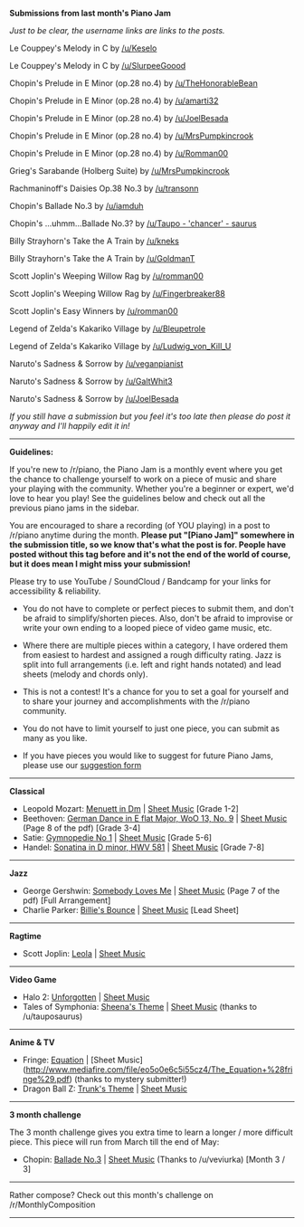 **Submissions from last month's Piano Jam**

*Just to be clear, the username links are links to the posts.*

Le Couppey's Melody in C by [/u/Keselo](https://redd.it/8dw9y5)

Le Couppey's Melody in C by [/u/SlurpeeGoood](https://redd.it/8fuj9q)

Chopin's Prelude in E Minor (op.28 no.4) by [/u/TheHonorableBean](https://redd.it/8dstud)

Chopin's Prelude in E Minor (op.28 no.4) by [/u/amarti32](https://redd.it/8eptyo)

Chopin's Prelude in E Minor (op.28 no.4) by [/u/JoelBesada](https://redd.it/8g0ltq)

Chopin's Prelude in E Minor (op.28 no.4) by [/u/MrsPumpkincrook](https://redd.it/8feobs)

Chopin's Prelude in E Minor (op.28 no.4) by [/u/Romman00](https://redd.it/8g1920)

Grieg's Sarabande (Holberg Suite) by [/u/MrsPumpkincrook](https://redd.it/8g1qn6)

Rachmaninoff's Daisies Op.38 No.3 by [/u/transonn](https://redd.it/8fm62d)

Chopin's Ballade No.3 by [/u/iamduh](https://redd.it/8dvsiq)

Chopin's ...uhmm...Ballade No.3? by [/u/Taupo - 'chancer' - saurus](https://redd.it/8g35z6)

Billy Strayhorn's Take the A Train by [/u/kneks](https://redd.it/8fe9o1)

Billy Strayhorn's Take the A Train by [/u/GoldmanT](https://redd.it/8g3o1w)

Scott Joplin's Weeping Willow Rag by [/u/romman00](https://redd.it/8g19r3)

Scott Joplin's Weeping Willow Rag by [/u/Fingerbreaker88](https://redd.it/8g215m)

Scott Joplin's Easy Winners by [/u/romman00](https://redd.it/89ly01)

Legend of Zelda's Kakariko Village by [/u/Bleupetrole](https://redd.it/893ibr)

Legend of Zelda's Kakariko Village by [/u/Ludwig_von_Kill_U](https://redd.it/8f97ep)

Naruto's Sadness & Sorrow by [/u/veganpianist](https://redd.it/89s45n)

Naruto's Sadness & Sorrow by [/u/GaltWhit3](https://redd.it/8e3ix9)

Naruto's Sadness & Sorrow by [/u/JoelBesada](https://redd.it/8g0hwq)

*If you still have a submission but you feel it's too late then please do post it anyway and I'll happily edit it in!*


---


**Guidelines:**

If you're new to /r/piano, the Piano Jam is a monthly event where you get the chance to challenge yourself to work on a piece of music and share your playing with the community. Whether you're a beginner or expert, we'd love to hear you play! See the guidelines below and check out all the previous piano jams in the sidebar.

You are encouraged to share a recording (of YOU playing) in a post to /r/piano anytime during the month. **Please put "[Piano Jam]" somewhere in the submission title, so we know that's what the post is for. People have posted without this tag before and it's not the end of the world of course, but it does mean I might miss your submission!**

Please try to use YouTube / SoundCloud / Bandcamp for your links for accessibility & reliability.

- You do not have to complete or perfect pieces to submit them, and don't be afraid to simplify/shorten pieces. Also, don't be afraid to improvise or write your own ending to a looped piece of video game music, etc.

- Where there are multiple pieces within a category, I have ordered them from easiest to hardest and assigned a rough difficulty rating. Jazz is split into full arrangements (i.e. left and right hands notated) and lead sheets (melody and chords only).

- This is not a contest! It's a chance for you to set a goal for yourself and to share your journey and accomplishments with the /r/piano community.

- You do not have to limit yourself to just one piece, you can submit as many as you like.

- If you have pieces you would like to suggest for future Piano Jams, please use our [suggestion form](https://docs.google.com/forms/d/e/1FAIpQLSd5U5DA0OjN1HeaK-5Ue_s92HeZ5ud_2OynMb0WoKt1BPPwrg/viewform)

---

**Classical**

* Leopold Mozart: [Menuett in Dm](https://www.youtube.com/watch?v=qaeC2DM1yzQ) | [Sheet Music](http://www.free-scores.com/PDF_EN/mozart-leopold-menuet-en-re-mineur-48051.pdf) [Grade 1-2]
* Beethoven: [German Dance in E flat Major, WoO 13, No. 9](https://www.youtube.com/watch?v=tnPbUFu8qUU) | [Sheet Music](http://ks.petruccimusiclibrary.org/files/imglnks/usimg/3/31/IMSLP12821-Beethoven_woo13_12_German_Dances.pdf) (Page 8 of the pdf) [Grade 3-4]
* Satie: [Gymnopedie No 1](https://www.youtube.com/watch?v=S-Xm7s9eGxU) | [Sheet Music](http://www.mutopiaproject.org/ftp/SatieE/gymnopedie_1/gymnopedie_1-a4.pdf) [Grade 5-6]
* Handel: [Sonatina in D minor, HWV 581](https://www.youtube.com/watch?v=CetDexRR3Ek) | [Sheet Music](http://imslp.eu/files/imglnks/euimg/d/dc/IMSLP296258-PMLP480396-Handel,_Georg_Friedrich-HHA_Serie_IV_Band_17_13_HWV_581_scan.pdf) [Grade 7-8]

---

**Jazz**

* George Gershwin: [Somebody Loves Me](https://www.youtube.com/watch?v=8Wlws9BltIY) | [Sheet Music](http://imslp.eu/files/imglnks/euimg/a/a9/IMSLP10257-Gershwin_-_Own_Transcriptions.pdf) (Page 7 of the pdf) [Full Arrangement]
* Charlie Parker: [Billie's Bounce](https://www.youtube.com/watch?v=XbN3IEGSkCY) | [Sheet Music](https://www.conservatoriumvanamsterdam.nl/fileadmin/download/conservatorium/Jazz/cva_sjw_billiesbounce.pdf) [Lead Sheet]

---

**Ragtime**

* Scott Joplin: [Leola](https://www.youtube.com/watch?v=hZT9LJYVrpQ) | [Sheet Music](http://hz.imslp.info/files/imglnks/usimg/8/8f/IMSLP05462-Joplin_-_Leola.pdf)

---

**Video Game**

* Halo 2: [Unforgotten](https://www.youtube.com/watch?v=wulYtR_2M4A) | [Sheet Music](http://www.ninsheetmusic.org/download/pdf/640)
* Tales of Symphonia: [Sheena's Theme](https://www.youtube.com/watch?v=B0-LkyDjN-A) | [Sheet Music](http://riulynrpg.info/files/pdf/tos/sheena.pdf) (thanks to /u/tauposaurus)

---

**Anime & TV**
* Fringe: [Equation](https://www.youtube.com/watch?v=K4yEHl1WtzA) | [Sheet Music] (http://www.mediafire.com/file/eo5o0e6c5i55cz4/The_Equation+%28fringe%29.pdf) (thanks to mystery submitter!)
* Dragon Ball Z: [Trunk's Theme](https://www.youtube.com/watch?v=Hc9rsnEOVUA) | [Sheet Music](http://www.mediafire.com/file/bww7tlwr1xttzaa/DBZ_TRUNKS+THEME_Piano+Sheets_MusicMike512.pdf) 

---

**3 month challenge**

The 3 month challenge gives you extra time to learn a longer / more difficult piece. This piece will run from March till the end of May:

- Chopin: [Ballade No.3](https://www.youtube.com/watch?v=BkPLDoZXlHQ) | [Sheet Music](http://petrucci.mus.auth.gr/imglnks/usimg/7/7f/IMSLP113141-PMLP01648-FChopin_Ballade_No.3,_Op.47_BHBand1.pdf) (Thanks to /u/veviurka) [Month 3 / 3]


---


Rather compose? Check out this month's challenge on /r/MonthlyComposition


---